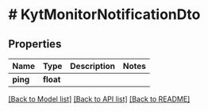 # # KytMonitorNotificationDto

## Properties

Name | Type | Description | Notes
------------ | ------------- | ------------- | -------------
**ping** | **float** |  |

[[Back to Model list]](../../README.md#models) [[Back to API list]](../../README.md#endpoints) [[Back to README]](../../README.md)
